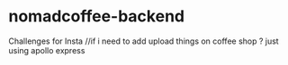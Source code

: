 # nomadcoffee-backend

Challenges for Insta
//if i need to add upload things on coffee shop ? just using apollo express
